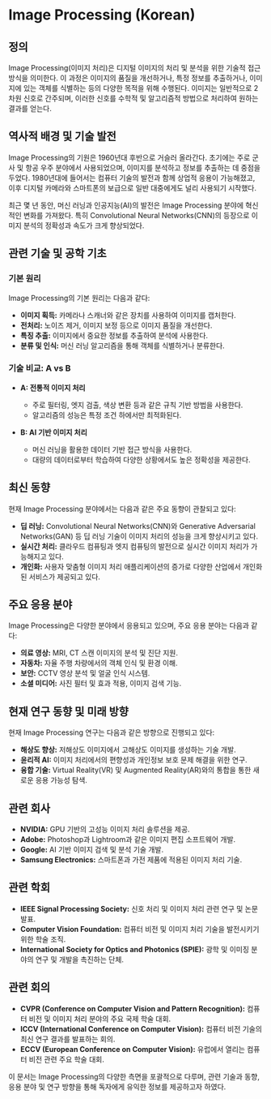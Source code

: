 # Image Processing (Korean)

## 정의

Image Processing(이미지 처리)은 디지털 이미지의 처리 및 분석을 위한 기술적 접근 방식을 의미한다. 이 과정은 이미지의 품질을 개선하거나, 특정 정보를 추출하거나, 이미지에 있는 객체를 식별하는 등의 다양한 목적을 위해 수행된다. 이미지는 일반적으로 2차원 신호로 간주되며, 이러한 신호를 수학적 및 알고리즘적 방법으로 처리하여 원하는 결과를 얻는다.

## 역사적 배경 및 기술 발전

Image Processing의 기원은 1960년대 후반으로 거슬러 올라간다. 초기에는 주로 군사 및 항공 우주 분야에서 사용되었으며, 이미지를 분석하고 정보를 추출하는 데 중점을 두었다. 1980년대에 들어서는 컴퓨터 기술의 발전과 함께 상업적 응용이 가능해졌고, 이후 디지털 카메라와 스마트폰의 보급으로 일반 대중에게도 널리 사용되기 시작했다.

최근 몇 년 동안, 머신 러닝과 인공지능(AI)의 발전은 Image Processing 분야에 혁신적인 변화를 가져왔다. 특히 Convolutional Neural Networks(CNN)의 등장으로 이미지 분석의 정확성과 속도가 크게 향상되었다.

## 관련 기술 및 공학 기초

### 기본 원리

Image Processing의 기본 원리는 다음과 같다:

- **이미지 획득:** 카메라나 스캐너와 같은 장치를 사용하여 이미지를 캡처한다.
- **전처리:** 노이즈 제거, 이미지 보정 등으로 이미지 품질을 개선한다.
- **특징 추출:** 이미지에서 중요한 정보를 추출하여 분석에 사용한다.
- **분류 및 인식:** 머신 러닝 알고리즘을 통해 객체를 식별하거나 분류한다.

### 기술 비교: A vs B

- **A: 전통적 이미지 처리**
  - 주로 필터링, 엣지 검출, 색상 변환 등과 같은 규칙 기반 방법을 사용한다.
  - 알고리즘의 성능은 특정 조건 하에서만 최적화된다.

- **B: AI 기반 이미지 처리**
  - 머신 러닝을 활용한 데이터 기반 접근 방식을 사용한다.
  - 대량의 데이터로부터 학습하여 다양한 상황에서도 높은 정확성을 제공한다.

## 최신 동향

현재 Image Processing 분야에서는 다음과 같은 주요 동향이 관찰되고 있다:

- **딥 러닝:** Convolutional Neural Networks(CNN)와 Generative Adversarial Networks(GAN) 등 딥 러닝 기술이 이미지 처리의 성능을 크게 향상시키고 있다.
- **실시간 처리:** 클라우드 컴퓨팅과 엣지 컴퓨팅의 발전으로 실시간 이미지 처리가 가능해지고 있다.
- **개인화:** 사용자 맞춤형 이미지 처리 애플리케이션의 증가로 다양한 산업에서 개인화된 서비스가 제공되고 있다.

## 주요 응용 분야

Image Processing은 다양한 분야에서 응용되고 있으며, 주요 응용 분야는 다음과 같다:

- **의료 영상:** MRI, CT 스캔 이미지의 분석 및 진단 지원.
- **자동차:** 자율 주행 차량에서의 객체 인식 및 환경 이해.
- **보안:** CCTV 영상 분석 및 얼굴 인식 시스템.
- **소셜 미디어:** 사진 필터 및 효과 적용, 이미지 검색 기능.

## 현재 연구 동향 및 미래 방향

현재 Image Processing 연구는 다음과 같은 방향으로 진행되고 있다:

- **해상도 향상:** 저해상도 이미지에서 고해상도 이미지를 생성하는 기술 개발.
- **윤리적 AI:** 이미지 처리에서의 편향성과 개인정보 보호 문제 해결을 위한 연구.
- **융합 기술:** Virtual Reality(VR) 및 Augmented Reality(AR)와의 통합을 통한 새로운 응용 가능성 탐색.

## 관련 회사

- **NVIDIA:** GPU 기반의 고성능 이미지 처리 솔루션을 제공.
- **Adobe:** Photoshop과 Lightroom과 같은 이미지 편집 소프트웨어 개발.
- **Google:** AI 기반 이미지 검색 및 분석 기술 개발.
- **Samsung Electronics:** 스마트폰과 가전 제품에 적용된 이미지 처리 기술.

## 관련 학회

- **IEEE Signal Processing Society:** 신호 처리 및 이미지 처리 관련 연구 및 논문 발표.
- **Computer Vision Foundation:** 컴퓨터 비전 및 이미지 처리 기술을 발전시키기 위한 학술 조직.
- **International Society for Optics and Photonics (SPIE):** 광학 및 이미징 분야의 연구 및 개발을 촉진하는 단체.

## 관련 회의

- **CVPR (Conference on Computer Vision and Pattern Recognition):** 컴퓨터 비전 및 이미지 처리 분야의 주요 국제 학술 대회.
- **ICCV (International Conference on Computer Vision):** 컴퓨터 비전 기술의 최신 연구 결과를 발표하는 회의.
- **ECCV (European Conference on Computer Vision):** 유럽에서 열리는 컴퓨터 비전 관련 주요 학술 대회.

이 문서는 Image Processing의 다양한 측면을 포괄적으로 다루며, 관련 기술과 동향, 응용 분야 및 연구 방향을 통해 독자에게 유익한 정보를 제공하고자 하였다.